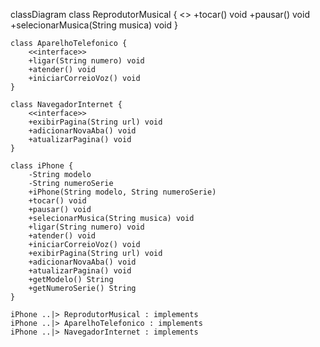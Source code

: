 classDiagram
class ReprodutorMusical {
<<interface>>
+tocar() void
+pausar() void
+selecionarMusica(String musica) void
}

    class AparelhoTelefonico {
        <<interface>>
        +ligar(String numero) void
        +atender() void
        +iniciarCorreioVoz() void
    }
    
    class NavegadorInternet {
        <<interface>>
        +exibirPagina(String url) void
        +adicionarNovaAba() void
        +atualizarPagina() void
    }
    
    class iPhone {
        -String modelo
        -String numeroSerie
        +iPhone(String modelo, String numeroSerie)
        +tocar() void
        +pausar() void
        +selecionarMusica(String musica) void
        +ligar(String numero) void
        +atender() void
        +iniciarCorreioVoz() void
        +exibirPagina(String url) void
        +adicionarNovaAba() void
        +atualizarPagina() void
        +getModelo() String
        +getNumeroSerie() String
    }
    
    iPhone ..|> ReprodutorMusical : implements
    iPhone ..|> AparelhoTelefonico : implements
    iPhone ..|> NavegadorInternet : implements